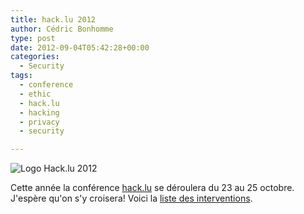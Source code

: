 ```yaml
---
title: hack.lu 2012
author: Cédric Bonhomme
type: post
date: 2012-09-04T05:42:28+00:00
categories:
  - Security
tags:
  - conference
  - ethic
  - hack.lu
  - hacking
  - privacy
  - security

---
```

![Logo Hack.lu 2012](/images/blog/2012/09/logo-hacklu2012.png)

Cette année la conférence [hack.lu][1] se déroulera du 23 au 25 octobre.
J'espère qu'on s'y croisera! Voici la [liste des interventions][2].

 [1]: http://2012.hack.lu
 [2]: http://2012.hack.lu/index.php/List